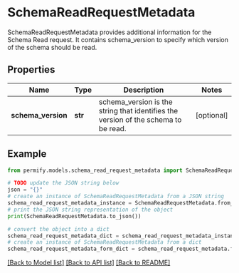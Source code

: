 # SchemaReadRequestMetadata

SchemaReadRequestMetadata provides additional information for the Schema Read request. It contains schema_version to specify which version of the schema should be read.

## Properties

Name | Type | Description | Notes
------------ | ------------- | ------------- | -------------
**schema_version** | **str** | schema_version is the string that identifies the version of the schema to be read. | [optional] 

## Example

```python
from permify.models.schema_read_request_metadata import SchemaReadRequestMetadata

# TODO update the JSON string below
json = "{}"
# create an instance of SchemaReadRequestMetadata from a JSON string
schema_read_request_metadata_instance = SchemaReadRequestMetadata.from_json(json)
# print the JSON string representation of the object
print(SchemaReadRequestMetadata.to_json())

# convert the object into a dict
schema_read_request_metadata_dict = schema_read_request_metadata_instance.to_dict()
# create an instance of SchemaReadRequestMetadata from a dict
schema_read_request_metadata_form_dict = schema_read_request_metadata.from_dict(schema_read_request_metadata_dict)
```
[[Back to Model list]](../README.md#documentation-for-models) [[Back to API list]](../README.md#documentation-for-api-endpoints) [[Back to README]](../README.md)


